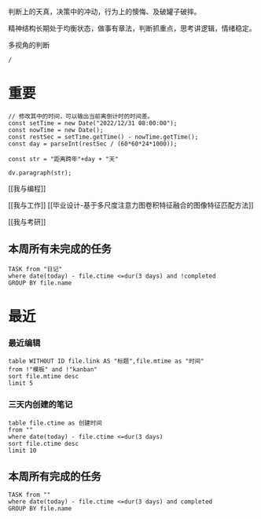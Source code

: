 判断上的天真，决策中的冲动，行为上的懊悔、及破罐子破摔。

精神结构长期处于均衡状态，做事有章法，判断抓重点，思考讲逻辑，情绪稳定。

多视角的判断
```ActivityHistory
/
```



# 重要

```dataviewjs
// 修改其中的时间，可以输出当前离倒计时的时间差。
const setTime = new Date("2022/12/31 08:00:00");
const nowTime = new Date();
const restSec = setTime.getTime() - nowTime.getTime();
const day = parseInt(restSec / (60*60*24*1000));

const str = "距离跨年"+day + "天"

dv.paragraph(str);

```


[[我与编程]]

[[我与工作]]
[[毕业设计-基于多尺度注意力图卷积特征融合的图像特征匹配方法]]

[[我与考研]]


## 本周所有未完成的任务
```dataview
TASK from "日记"
where date(today) - file.ctime <=dur(3 days) and !completed
GROUP BY file.name

```


# 最近
### 最近编辑
```dataview
table WITHOUT ID file.link AS "标题",file.mtime as "时间"
from !"模板" and !"kanban"
sort file.mtime desc
limit 5
```

### 三天内创建的笔记
```dataview
table file.ctime as 创建时间
from ""
where date(today) - file.ctime <=dur(3 days)
sort file.ctime desc
limit 10
```

## 本周所有完成的任务
```dataview
TASK from ""
where date(today) - file.ctime <=dur(3 days) and completed 
GROUP BY file.name

```